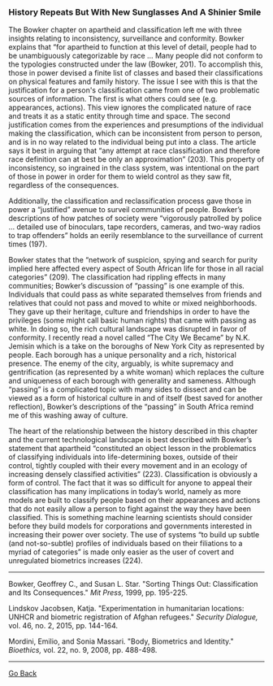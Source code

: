 ### History Repeats But With New Sunglasses And A Shinier Smile 

The Bowker chapter on apartheid and classification left me with three insights relating to inconsistency, surveillance and conformity. Bowker explains that “for apartheid to function at this level of detail, people had to be unambiguously categorizable by race … Many people did not conform to the typologies constructed under the law (Bowker, 201). To accomplish this, those in power devised a finite list of classes and based their classifications on physical features and family history. The issue I see with this is that the justification for a person's classification came from one of two problematic sources of information. The first is what others could see (e.g. appearances, actions). This view ignores the complicated nature of race and treats it as a static entity through time and space. The second justification comes from the experiences and presumptions of the individual making the classification, which can be inconsistent from person to person, and is in no way related to the individual being put into a class. The article says it best in arguing that “any attempt at race classification and therefore race definition can at best be only an approximation” (203). This property of inconsistency, so ingrained in the class system, was intentional on the part of those in power in order for them to wield control as they saw fit, regardless of the consequences.

Additionally, the classification and reclassification process gave those in power a “justified” avenue to surveil communities of people. Bowker’s descriptions of how patches of society were “vigorously patrolled by police … detailed use of binoculars, tape recorders, cameras, and two-way radios to trap offenders” holds an eerily resemblance to the surveillance of current times (197). 

Bowker states that the “network of suspicion, spying and search for purity implied here affected every aspect of South African life for those in all racial categories” (209). The classification had rippling effects in many communities; Bowker’s discussion of “passing” is one example of this. Individuals that could pass as white separated themselves from friends and relatives that could not pass and moved to white or mixed neighborhoods. They gave up their heritage, culture and friendships in order to have the privileges (some might call basic human rights) that came with passing as white. In doing so, the rich cultural landscape was disrupted in favor of conformity. I recently read a novel called “The City We Became” by N.K. Jemisin which is a take on the boroughs of New York City as represented by people. Each borough has a unique personality and a rich, historical presence. The enemy of the city, arguably, is white supremacy and gentrification (as represented by a white woman) which replaces the culture and uniqueness of each borough with generality and sameness. Although “passing” is a complicated topic with many sides to dissect and can be viewed as a form of historical culture in and of itself (best saved for another reflection), Bowker’s descriptions of the “passing” in South Africa remind me of this washing away of culture. 

The heart of the relationship between the history described in this chapter and the current technological landscape is best described with Bowker’s statement that apartheid “constituted an object lesson in the problematics of classifying individuals into life-determining boxes, outside of their control, tightly coupled with their every movement and in an ecology of increasing densely classified activities” (223). Classification is obviously a form of control. The fact that it was so difficult for anyone to appeal their classification has many implications in today’s world, namely as more models are built to classify people based on their appearances and actions that do not easily allow a person to fight against the way they have been classified. This is something machine learning scientists should consider before they build models for corporations and governments interested in increasing their power over society. The use of systems “to build up subtle (and not-so-subtle) profiles of individuals based on their filiations to a myriad of categories” is made only easier as the user of covert and unregulated biometrics increases (224).


---

Bowker, Geoffrey C., and Susan L. Star. "Sorting Things Out: Classification and
Its Consequences." *Mit Press,*  1999, pp. 195-225.

Lindskov Jacobsen, Katja. "Experimentation in humanitarian locations: UNHCR and
biometric registration of Afghan refugees." *Security Dialogue,* vol. 46, no. 2,
2015, pp. 144-164.

Mordini, Emilio, and Sonia Massari. "Body, Biometrics and Identity."
*Bioethics,* vol. 22, no. 9, 2008, pp. 488-498.

---
[Go Back](https://cosbeyr.github.io/Data-Dilemmas/)
